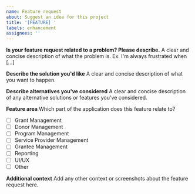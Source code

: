 ```yaml
---
name: Feature request
about: Suggest an idea for this project
title: '[FEATURE] '
labels: enhancement
assignees: ''
---
```


**Is your feature request related to a problem? Please describe.**
A clear and concise description of what the problem is. Ex. I'm always frustrated when [...]

**Describe the solution you'd like**
A clear and concise description of what you want to happen.

**Describe alternatives you've considered**
A clear and concise description of any alternative solutions or features you've considered.

**Feature area**
Which part of the application does this feature relate to?
- [ ] Grant Management
- [ ] Donor Management
- [ ] Program Management
- [ ] Service Provider Management
- [ ] Grantee Management
- [ ] Reporting
- [ ] UI/UX
- [ ] Other

**Additional context**
Add any other context or screenshots about the feature request here.
